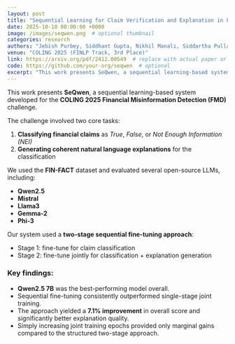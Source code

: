 ```yaml
---
layout: post
title: "Sequential Learning for Claim Verification and Explanation in Financial Domains"
date: 2025-10-10 00:00:00 +0000
image: /images/seqwen.png  # optional thumbnail
categories: research
authors: "Jebish Purbey, Siddhant Gupta, Nikhil Manali, Siddartha Pullakhandam, <strong>Drishti Sharma</strong>, Ashay Srivastava, Ram Mohan Rao Kadiyala"
venue: "COLING 2025 (FINLP Track, 3rd Place)"
link: https://arxiv.org/pdf/2412.00549  # replace with actual paper or arXiv link
code: https://github.com/your-org/seqwen  # optional
excerpt: "This work presents SeQwen, a sequential learning-based system developed for the COLING 2025 Financial Misinformation Detection (FMD) challenge, which focused on two tasks: classifying financial claims as True, False, or Not Enough Information (NEI), and generating coherent natural language explanations for these classifications. Using the FIN-FACT dataset, the team evaluated several open-source LLMs, including Qwen2.5, Mistral, Llama3, Gemma-2, and Phi-3. SeQwen employed a two-stage sequential fine-tuning strategy—first fine-tuning for claim classification, followed by joint fine-tuning for classification and explanation generation. This structured approach consistently outperformed single-stage joint training, with Qwen2.5 7B emerging as the top-performing model. The two-stage method led to a 7.1% improvement in overall score and significantly enhanced explanation quality, while merely increasing joint training epochs offered only marginal gains, underscoring the value of sequential fine-tuning."
---
```


This work presents **SeQwen**, a sequential learning-based system developed for the **COLING 2025 Financial Misinformation Detection (FMD)** challenge.

The challenge involved two core tasks:

1. **Classifying financial claims** as *True*, *False*, or *Not Enough Information (NEI)*  
2. **Generating coherent natural language explanations** for the classification

We used the **FIN-FACT** dataset and evaluated several open-source LLMs, including:

- **Qwen2.5**  
- **Mistral**  
- **Llama3**  
- **Gemma-2**  
- **Phi-3**

Our system used a **two-stage sequential fine-tuning approach**:

- Stage 1: fine-tune for claim classification  
- Stage 2: fine-tune jointly for classification + explanation generation

### Key findings:

- **Qwen2.5 7B** was the best-performing model overall.
- Sequential fine-tuning consistently outperformed single-stage joint training.
- The approach yielded a **7.1% improvement** in overall score and significantly better explanation quality.
- Simply increasing joint training epochs provided only marginal gains compared to the structured two-stage approach.
